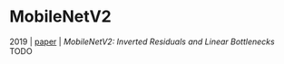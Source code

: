 # MobileNetV2
2019 | [paper](https://arxiv.org/pdf/1801.04381) | _MobileNetV2: Inverted Residuals and Linear Bottlenecks_
TODO
